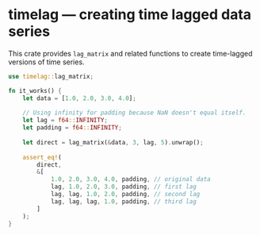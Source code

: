 # timelag — creating time lagged data series

This crate provides `lag_matrix` and related functions to create time-lagged
versions of time series.


```rust
use timelag::lag_matrix;

fn it_works() {
    let data = [1.0, 2.0, 3.0, 4.0];
    
    // Using infinity for padding because NaN doesn't equal itself.
    let lag = f64::INFINITY;
    let padding = f64::INFINITY;
    
    let direct = lag_matrix(&data, 3, lag, 5).unwrap();
    
    assert_eq!(
        direct,
        &[
            1.0, 2.0, 3.0, 4.0, padding, // original data
            lag, 1.0, 2.0, 3.0, padding, // first lag
            lag, lag, 1.0, 2.0, padding, // second lag
            lag, lag, lag, 1.0, padding, // third lag
        ]
    );
}
```
